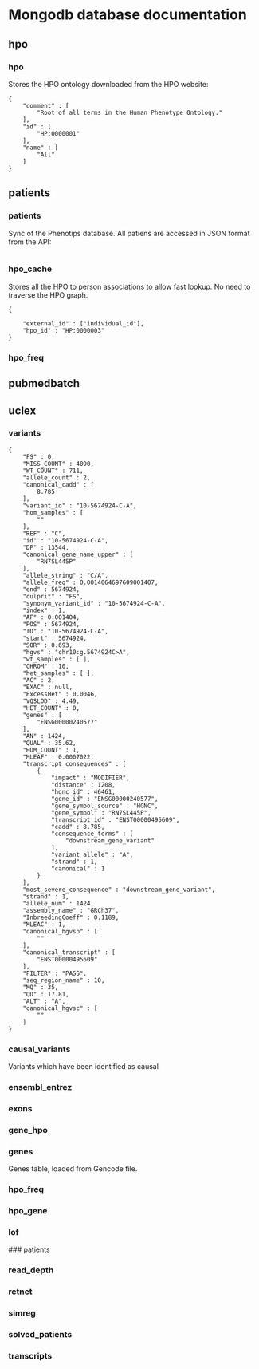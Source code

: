 # Mongodb database documentation

## hpo

### hpo
Stores the HPO ontology downloaded from the HPO website:
```
{
	"comment" : [
		"Root of all terms in the Human Phenotype Ontology."
	],
	"id" : [
		"HP:0000001"
	],
	"name" : [
		"All"
	]
}
```

## patients

### patients
Sync of the Phenotips database.  All patiens are accessed in JSON format from the API:
```
```

### hpo_cache
Stores all the HPO to person associations to allow fast lookup.
No need to traverse the HPO graph.
```
{
	
	"external_id" : ["individual_id"],
	"hpo_id" : "HP:0000003"
}
```

### hpo_freq



## pubmedbatch

## uclex

### variants
```
{
	"FS" : 0,
	"MISS_COUNT" : 4090,
	"WT_COUNT" : 711,
	"allele_count" : 2,
	"canonical_cadd" : [
		8.785
	],
	"variant_id" : "10-5674924-C-A",
	"hom_samples" : [
		""
	],
	"REF" : "C",
	"id" : "10-5674924-C-A",
	"DP" : 13544,
	"canonical_gene_name_upper" : [
		"RN7SL445P"
	],
	"allele_string" : "C/A",
	"allele_freq" : 0.0014064697609001407,
	"end" : 5674924,
	"culprit" : "FS",
	"synonym_variant_id" : "10-5674924-C-A",
	"index" : 1,
	"AF" : 0.001404,
	"POS" : 5674924,
	"ID" : "10-5674924-C-A",
	"start" : 5674924,
	"SOR" : 0.693,
	"hgvs" : "chr10:g.5674924C>A",
	"wt_samples" : [ ],
	"CHROM" : 10,
	"het_samples" : [ ],
	"AC" : 2,
	"EXAC" : null,
	"ExcessHet" : 0.0046,
	"VQSLOD" : 4.49,
	"HET_COUNT" : 0,
	"genes" : [
		"ENSG00000240577"
	],
	"AN" : 1424,
	"QUAL" : 35.62,
	"HOM_COUNT" : 1,
	"MLEAF" : 0.0007022,
	"transcript_consequences" : [
		{
			"impact" : "MODIFIER",
			"distance" : 1208,
			"hgnc_id" : 46461,
			"gene_id" : "ENSG00000240577",
			"gene_symbol_source" : "HGNC",
			"gene_symbol" : "RN7SL445P",
			"transcript_id" : "ENST00000495609",
			"cadd" : 8.785,
			"consequence_terms" : [
				"downstream_gene_variant"
			],
			"variant_allele" : "A",
			"strand" : 1,
			"canonical" : 1
		}
	],
	"most_severe_consequence" : "downstream_gene_variant",
	"strand" : 1,
	"allele_num" : 1424,
	"assembly_name" : "GRCh37",
	"InbreedingCoeff" : 0.1189,
	"MLEAC" : 1,
	"canonical_hgvsp" : [
		""
	],
	"canonical_transcript" : [
		"ENST00000495609"
	],
	"FILTER" : "PASS",
	"seq_region_name" : 10,
	"MQ" : 35,
	"QD" : 17.81,
	"ALT" : "A",
	"canonical_hgvsc" : [
		""
	]
}
```
### causal_variants
Variants which have been identified as causal

### ensembl_entrez

### exons

### gene_hpo

### genes
Genes table, loaded from Gencode file.

### hpo_freq

### hpo_gene

### lof

### patients

### read_depth

### retnet

### simreg

### solved_patients

### transcripts
